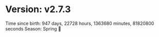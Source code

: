 # Version: v2.7.3
Time since birth: 947 days, 22728 hours, 1363680 minutes, 81820800 seconds
Season: Spring 🌸
